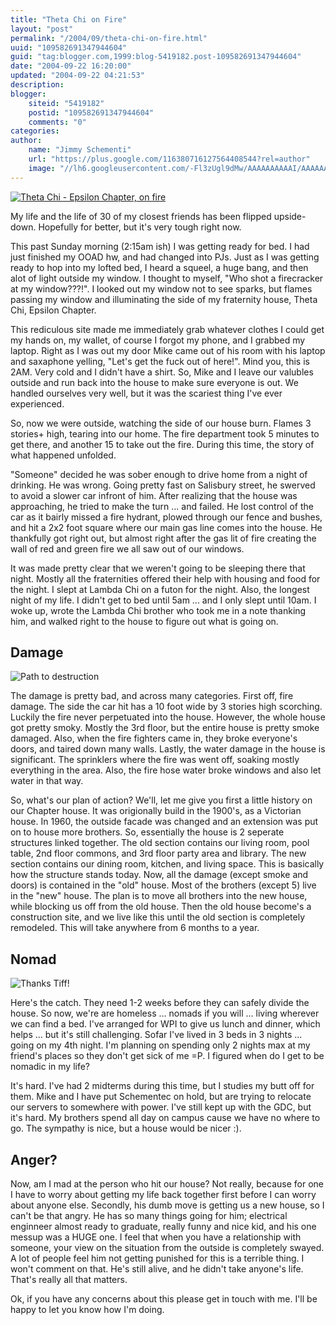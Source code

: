 ```yaml
---
title: "Theta Chi on Fire"
layout: "post"
permalink: "/2004/09/theta-chi-on-fire.html"
uuid: "109582691347944604"
guid: "tag:blogger.com,1999:blog-5419182.post-109582691347944604"
date: "2004-09-22 16:20:00"
updated: "2004-09-22 04:21:53"
description:
blogger:
    siteid: "5419182"
    postid: "109582691347944604"
    comments: "0"
categories:
author:
    name: "Jimmy Schementi"
    url: "https://plus.google.com/116380716127564408544?rel=author"
    image: "//lh6.googleusercontent.com/-Fl3zUgl9dMw/AAAAAAAAAAI/AAAAAAAABYQ/CvQezyGiMP4/s512-c/photo.jpg"
---
```


[![Theta Chi - Epsilon Chapter, on fire](http://farm1.staticflickr.com/32/53850698_5c56bd3b9b_o.jpg "Theta Chi - Epsilon Chapter, on fire")](http://www.flickr.com/photos/jschementi/tags/Fire%20School)

My life and the life of 30 of my closest friends has been flipped upside-down.  Hopefully for better, but it's very tough right now.

This past Sunday morning (2:15am ish) I was getting ready for bed.  I had just finished my OOAD hw, and had changed into PJs.  Just as I was getting ready to hop into my lofted bed, I heard a squeel, a huge bang, and then alot of light outside my window.  I thought to myself, "Who shot a firecracker at my window???!".  I looked out my window not to see sparks, but flames passing my window and illuminating the side of my fraternity house, Theta Chi, Epsilon Chapter.

This rediculous site made me immediately grab whatever clothes I could get my hands on, my wallet, of course I forgot my phone, and I grabbed my laptop.  Right as I was out my door Mike came out of his room with his laptop and saxaphone yelling, "Let's get the fuck out of here!".  Mind you, this is 2AM.  Very cold and I didn't have a shirt.  So, Mike and I leave our valubles outside and run back into the house to make sure everyone is out.  We handled ourselves very well, but it was the scariest thing I've ever experienced.

So, now we were outside, watching the side of our house burn.  Flames 3 stories+ high, tearing into our home.  The fire department took 5 minutes to get there, and another 15 to take out the fire.  During this time, the story of what happened unfolded.

"Someone" decided he was sober enough to drive home from a night of drinking.  He was wrong.  Going pretty fast on Salisbury street, he swerved to avoid a slower car infront of him.  After realizing that the house was approaching, he tried to make the turn ... and failed.  He lost control of the car as it bairly missed a fire hydrant, plowed through our fence and bushes, and hit a 2x2 foot square where our main gas line comes into the house.  He thankfully got right out, but almost right after the gas lit of fire creating the wall of red and green fire we all saw out of our windows.

It was made pretty clear that we weren't going to be sleeping there that night.  Mostly all the fraternities offered their help with housing and food for the night.  I slept at Lambda Chi on a futon for the night.  Also, the longest night of my life.  I didn't get to bed until 5am ... and I only slept until 10am.  I woke up, wrote the Lambda Chi brother who took me in a note thanking him, and walked right to the house to figure out what is going on.

## Damage

![Path to destruction](http://farm1.staticflickr.com/30/53850842_8700d3342f_o.jpg "Path to destruction")

The damage is pretty bad, and across many categories.  First off, fire damage.  The side the car hit has a 10 foot wide by 3 stories high scorching.  Luckily the fire never perpetuated into the house.  However, the whole house got pretty smoky.  Mostly the 3rd floor, but the entire house is pretty smoke damaged.  Also, when the fire fighters came in, they broke everyone's doors, and taired down many walls.  Lastly, the water damage in the house is significant.  The sprinklers where the fire was went off, soaking mostly everything in the area.  Also, the fire hose water broke windows and also let water in that way.

So, what's our plan of action?  We'll, let me give you first a little history on our Chapter house.  It was origionally build in the 1900's, as a Victorian house.  In 1960, the outside facade was changed and an extension was put on to house more brothers.  So, essentially the house is 2 seperate structures linked together.  The old section contains our living room, pool table, 2nd floor commons, and 3rd floor party area and library.  The new section contains our dining room, kitchen, and living space.  This is basically how the structure stands today.  Now, all the damage (except smoke and doors) is contained in the "old" house.  Most of the brothers (except 5) live in the "new" house.  The plan is to move all brothers into the new house, while blocking us off from the old house.  Then the old house become's a construction site, and we live like this until the old section is completely remodeled.  This will take anywhere from 6 months to a year.

## Nomad

![Thanks Tiff!](http://farm1.staticflickr.com/28/53850881_c26aed3121_o.jpg "My nomadic bed")

Here's the catch.  They need 1-2 weeks before they can safely divide the house.  So now, we're are homeless ... nomads if you will ... living wherever we can find a bed.  I've arranged for WPI to give us lunch and dinner, which helps ... but it's still challenging.  Sofar I've lived in 3 beds in 3 nights ... going on my 4th night.  I'm planning on spending only 2 nights max at my friend's places so they don't get sick of me =P.  I figured when do I get to be nomadic in my life?

It's hard.  I've had 2 midterms during this time, but I studies my butt off for them.  Mike and I have put Schementec on hold, but are trying to relocate our servers to somewhere with power.  I've still kept up with the GDC, but it's hard.  My brothers spend all day on campus cause we have no where to go.  The sympathy is nice, but a house would be nicer :).

## Anger?

Now, am I mad at the person who hit our house?  Not really, because for one I have to worry about getting my life back together first before I can worry about anyone else.  Secondly, his dumb move is getting us a new house, so I can't be that angry.  He has so many things going for him; electrical enginneer almost ready to graduate, really funny and nice kid, and his one messup was a HUGE one.  I feel that when you have a relationship with someone, your view on the situation from the outside is completely swayed.  A lot of people feel him not getting punished for this is a terrible thing.  I won't comment on that.  He's still alive, and he didn't take anyone's life.  That's really all that matters.

Ok, if you have any concerns about this please get in touch with me.  I'll be happy to let you know how I'm doing.